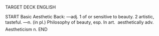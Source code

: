 TARGET DECK
ENGLISH

START
Basic
Aesthetic
Back: —adj. 1 of or sensitive to beauty. 2 artistic, tasteful. —n. (in pl.) Philosophy of beauty, esp. In art.  aesthetically adv. Aestheticism n.
END
